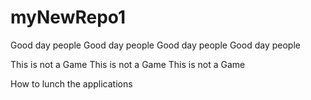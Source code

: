 # myNewRepo1
Good day people
Good day people
Good day people
Good day people

This is not a Game
This is not a Game
This is not a Game

 How to lunch the applications
